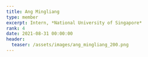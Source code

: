 ```yaml
---
title: Ang Mingliang
type: member
excerpt: Intern, *National University of Singapore*
rank: 4
date: 2021-08-31 00:00:00
header:
  teaser: /assets/images/ang_mingliang_200.png
---
```

